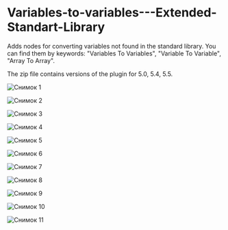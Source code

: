 # Variables-to-variables---Extended-Standart-Library
Adds nodes for converting variables not found in the standard library. You can find them by keywords: "Variables To Variables", "Variable To Variable", "Array To Array".

The zip file contains versions of the plugin for 5.0, 5.4, 5.5.

![Снимок 1](https://github.com/user-attachments/assets/3a1e6fd0-a135-4b14-8f0a-cdf40a9fcaea)

![Снимок 2](https://github.com/user-attachments/assets/93e72c62-7b20-40ca-9d25-19cd99c958fd)

![Снимок 3](https://github.com/user-attachments/assets/08a61012-f467-424b-8d26-35f51d4480d7)

![Снимок 4](https://github.com/user-attachments/assets/dbc400be-d5b4-42cf-badc-28f1c89674e3)

![Снимок 5](https://github.com/user-attachments/assets/49d4a168-fca0-444b-a216-eb2cfa7e292e)

![Снимок 6](https://github.com/user-attachments/assets/51f7ea2a-349b-4af5-91e4-2e72f59a3aa8)

![Снимок 7](https://github.com/user-attachments/assets/80ff9fb8-8220-40d2-aa67-ca25447b30d8)

![Снимок 8](https://github.com/user-attachments/assets/0f69e157-82c6-4657-bffa-b6ca247ea025)

![Снимок 9](https://github.com/user-attachments/assets/d4964abd-ac9f-49b1-be1f-a1931b77f65e)

![Снимок 10](https://github.com/user-attachments/assets/daff53c6-fc1a-46b4-8527-f1ec1fc2cc45)

![Снимок 11](https://github.com/user-attachments/assets/c0ad0a10-aea4-4340-8aa1-29358aca9343)


